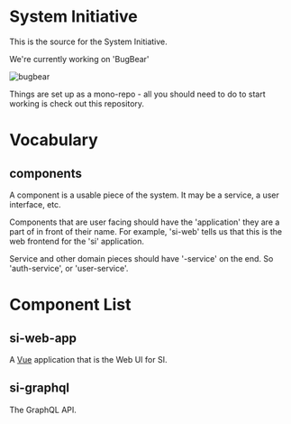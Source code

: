 # System Initiative

This is the source for the System Initiative.

We're currently working on 'BugBear'

![bugbear](https://i.pinimg.com/736x/2b/95/f0/2b95f05d3c62ccd4be854b567a7592e1--fantasy-creatures-mythical-creatures.jpg)

Things are set up as a mono-repo - all you should need to do to start working
is check out this repository. 

# Vocabulary

## components

A component is a usable piece of the system. It may be a service, a user
interface, etc.

Components that are user facing should have the 'application' they are a part of
in front of their name. For example, 'si-web' tells us that this is the web
frontend for the 'si' application.

Service and other domain pieces should have '-service' on the end. So 'auth-service',
or 'user-service'.

# Component List

## si-web-app

A [Vue](https://vuejs.org) application that is the Web UI for SI. 

## si-graphql

The GraphQL API.
